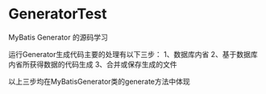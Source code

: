 GeneratorTest
=============
MyBatis Generator 的源码学习

运行Generator生成代码主要的处理有以下三步：
1、数据库内省
2、基于数据库内省所获得数据的代码生成
3、合并或保存生成的文件

以上三步均在MyBatisGenerator类的generate方法中体现